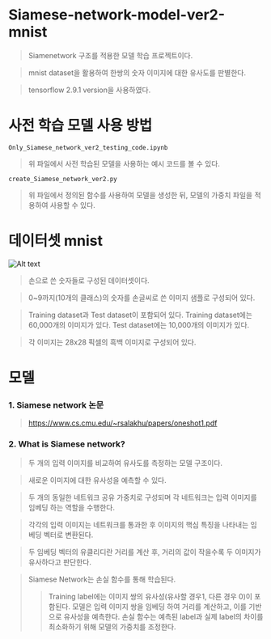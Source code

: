 # Siamese-network-model-ver2-mnist
> Siamenetwork 구조를 적용한 모델 학습 프로젝트이다.

> mnist dataset을 활용하여 한쌍의 숫자 이미지에 대한 유사도를 판별한다.

> tensorflow 2.9.1 version을 사용하였다.


# 사전 학습 모델 사용 방법
```
Only_Siamese_network_ver2_testing_code.ipynb 
```
> 위 파일에서 사전 학습된 모델을 사용하는 예시 코드를 볼 수 있다.

```
create_Siamese_network_ver2.py
```
> 위 파일에서 정의된 함수를 사용하여 모델을 생성한 뒤, 모델의 가중치 파일을 적용하여 사용할 수 있다.


# 데이터셋 mnist
![Alt text](https://upload.wikimedia.org/wikipedia/commons/2/27/MnistExamples.png)

> 손으로 쓴 숫자들로 구성된 데이터셋이다.

> 0~9까지(10개의 클래스)의 숫자를 손글씨로 쓴 이미지 샘플로 구성되어 있다.

> Training dataset과 Test dataset이 포함되어 있다.
> Training dataset에는 60,000개의 이미지가 있다.
> Test dataset에는 10,000개의 이미지가 있다.

> 각 이미지는 28x28 픽셀의 흑백 이미지로 구성되어 있다.


# 모델
### 1. Siamese network 논문
> https://www.cs.cmu.edu/~rsalakhu/papers/oneshot1.pdf


### 2. What is Siamese network?
> 두 개의 입력 이미지를 비교하여 유사도를 측정하는 모델 구조이다.

> 새로운 이미지에 대한 유사성을 예측할 수 있다.

> 두 개의 동일한 네트워크 공유 가중치로 구성되며 각 네트워크는 입력 이미지를 임베딩 하는 역할을 수행한다.

> 각각의 입력 이미지는 네트워크를 통과한 후 이미지의 핵심 특징을 나타내는 임베딩 벡터로 변환된다.

> 두 임베딩 벡터의 유클리디란 거리를 계산 후, 거리의 값이 작을수록 두 이미지가 유사하다고 판단한다.

> Siamese Network는 손실 함수를 통해 학습된다.
>> Training label에는 이미지 쌍의 유사성(유사할 경우1, 다른 경우 0)이 포함된다. 모델은 입력 이미지 쌍을 임베딩 하여 거리를 계산하고, 이를 기반으로 유사성을 예측한다. 손실 함수는 예측된 label과 실제 label의 차이를 최소화하기 위해 모델의 가중치를 조정한다.


